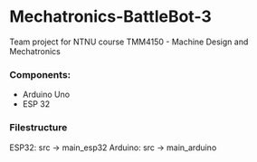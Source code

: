 # Mechatronics-BattleBot-3
Team project for NTNU course TMM4150 - Machine Design and Mechatronics

### Components:
+ Arduino Uno
+ ESP 32

### Filestructure
ESP32: src -> main_esp32
Arduino: src -> main_arduino

